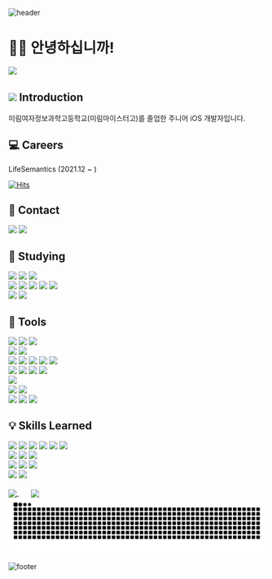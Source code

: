 ![header](https://capsule-render.vercel.app/api?type=waving&height=250&text=Lonalia's%20Profile&reversal=false&fontColor=7039C8&fontSize=56&fontAlignY=40&animation=scaleIn&strokeWidth=0&descSize=16&color=0:F3ABFF,100:ADCAFF)

# 👋🏻 안녕하십니까!

<img src="https://github.com/user-attachments/assets/5ba5882f-7752-4774-97de-59e2b0703084" width=100/>

## <picture><source media="(prefers-color-scheme: dark)" srcset="https://github.com/user-attachments/assets/1103dda4-9654-48f6-ab6c-4b7880540bce"/><source media="(prefers-color-scheme: light)" srcset="https://github.com/user-attachments/assets/2b25bb1f-d6dd-44e6-9a9d-f9165233884c"/><img src="https://github.com/user-attachments/assets/2b25bb1f-d6dd-44e6-9a9d-f9165233884c" height=25/></picture> Introduction
미림여자정보과학고등학교(미림마이스터고)를 졸업한 주니어 iOS 개발자입니다.<br/>

## 💻 Careers
LifeSemantics (2021.12 ~ )

[![Hits](https://hits.sh/github.com/yuminc03.svg?label=Hello!&color=8f3bdf&logo=apple)](https://hits.sh/github.com/yuminc03/)

<!--
<span>
  <a href="https://hits.seeyoufarm.com">
    <img src="https://hits.seeyoufarm.com/api/count/incr/badge.svg?url=https://github.com/yuminc03&count_bg=%237039C8&title_bg=%23555555&icon=apple.svg&icon_color=%23E7E7E7&title=Hello%21&edge_flat=false"/>
  </a>
</span>
-->

## 🩷 Contact
<span>
  <img src="https://img.shields.io/badge/yuminc03@gmail.com-EA4335?style=plastic&logo=gmail&logoColor=white"/>
  <a href="https://dpffldk.tistory.com">
    <img src="https://img.shields.io/badge/천천히 해도 괜찮아-000000?style=plastic&logo=tistory&logoColor=white"/>
  </a>
</span>

## 📖 Studying
<span>
  <img src="https://img.shields.io/badge/Swift-F05138?style=plastic&logo=swift&logoColor=white"/>
  <img src="https://img.shields.io/badge/SwiftUI-007AFF?style=plastic&logo=swift&logoColor=white"/>
  <img src="https://img.shields.io/badge/UIKit-2396F3?style=plastic&logo=swift&logoColor=white"/>
</span>
<br/>
<span>
  <img src="https://img.shields.io/badge/Combine-F05138?style=plastic&logo=swift&logoColor=white"/>
  <img src="https://img.shields.io/badge/CombineCocoa-FBC817?style=plastic&logo=swift&logoColor=white"/>
  <img src="https://img.shields.io/badge/TCA-F05138?style=plastic&logo=swift&logoColor=white"/>
  <img src="https://img.shields.io/badge/TCACoordinator-F05138?style=plastic&logo=swift&logoColor=white"/>
  <img src="https://img.shields.io/badge/Firebase-DD2C00?style=plastic&logo=firebase&logoColor=white"/>
</span>
<br/>
<span>
  <img src="https://img.shields.io/badge/React Native-61DAFB?style=plastic&logo=react&logoColor=white"/>
  <img src="https://img.shields.io/badge/TypeScript-3178C6?style=plastic&logo=typescript&logoColor=white"/>
</span>

## 🔨 Tools
<span>
  <img src="https://img.shields.io/badge/Git-F05032?style=plastic&logo=git&logoColor=white"/>
  <img src="https://img.shields.io/badge/GitHub-181717?style=plastic&logo=github&logoColor=white"/>
  <img src="https://img.shields.io/badge/GitLab-FC6D26?style=plastic&logo=gitlab&logoColor=white"/>
</span>
<br/>
<span>
  <img src="https://img.shields.io/badge/Xcode-147EFB?style=plastic&logo=xcode&logoColor=white"/>
  <img src="https://img.shields.io/badge/Android Studio-3DDC84?style=plastic&logo=androidstudio&logoColor=white"/>
</span>
<br/>
<span>
  <img src="https://img.shields.io/badge/Visual Studio Code-2185D0?style=plastic&logo=vscode&logoColor=white"/>
  <img src="https://img.shields.io/badge/Brackets-1D77BD?style=plastic&logo=brackets&logoColor=white"/>
</span>
<span>
  <img src="https://img.shields.io/badge/Visual Studio-46178F?style=plastic&logo=visualstudio&logoColor=white"/>
  <img src="https://img.shields.io/badge/Eclipse-2C2255?style=plastic&logo=eclipseide&logoColor=white"/>
  <img src="https://img.shields.io/badge/PyCharm-000000?style=plastic&logo=pycharm&logoColor=white"/>
</span>
<br/>
<span>
  <img src="https://img.shields.io/badge/Adobe Illustrator-FF9A00?style=plastic&logo=adobeillustrator&logoColor=white"/>
  <img src="https://img.shields.io/badge/Adobe Photoshop-31A8FF?style=plastic&logo=adobephotoshop&logoColor=white"/>
  <img src="https://img.shields.io/badge/Adobe After Effects-9999FF?style=plastic&logo=adobeaftereffects&logoColor=white"/>
  <img src="https://img.shields.io/badge/Adobe XD-FF61F6?style=plastic&logo=adobexd&logoColor=white"/>
</span>
<br/>
<span>
  <img src="https://img.shields.io/badge/3ds Max-00B2A5?style=plastic&logo=3dsmax&logoColor=white"/>
</span>
<br/>
<span>
  <img src="https://img.shields.io/badge/Postman-FF6C37?style=plastic&logo=postman&logoColor=white"/>
</span>
<span>
  <img src="https://img.shields.io/badge/Notion-000000?style=plastic&logo=notion&logoColor=white"/>
</span>
<br/>
<span>
  <img src="https://img.shields.io/badge/Confluence-172B4D?style=plastic&logo=confluence&logoColor=white"/>
  <img src="https://img.shields.io/badge/Jira-0052CC?style=plastic&logo=jira&logoColor=white"/>
  <img src="https://img.shields.io/badge/Bitbucket-0052CC?style=plastic&logo=bitbucket&logoColor=white"/>
</span>

## 💡 Skills Learned
<span>
  <img src="https://img.shields.io/badge/HTML-E34F26?style=plastic&logo=html5&logoColor=white"/>
  <img src="https://img.shields.io/badge/CSS-1572B6?style=plastic&logo=css3&logoColor=white"/>
  <img src="https://img.shields.io/badge/JavaScript-F7DF1E?style=plastic&logo=javascript&logoColor=white"/>
  <img src="https://img.shields.io/badge/jQuery-0769AD?style=plastic&logo=jquery&logoColor=white"/>
  <img src="https://img.shields.io/badge/Bootstrap-7952B3?style=plastic&logo=bootstrap&logoColor=white"/>
  <img src="https://img.shields.io/badge/React-61DAFB?style=plastic&logo=react&logoColor=white"/>
</span>
<br/>
<span>
  <img src="https://img.shields.io/badge/C-A8B9CC?style=plastic&logo=c&logoColor=white"/>
  <img src="https://img.shields.io/badge/Java-E5422B?style=plastic&logo=java&logoColor=white"/>
  <img src="https://img.shields.io/badge/Python-3776AB?style=plastic&logo=python&logoColor=white"/>
</span>
<br/>
<span>
  <img src="https://img.shields.io/badge/MySQL-4479A1?style=plastic&logo=mysql&logoColor=white"/>
  <img src="https://img.shields.io/badge/Oracle-F80000?style=plastic&logo=oracle&logoColor=white"/>
  <img src="https://img.shields.io/badge/SQLite-003B57?style=plastic&logo=sqlite&logoColor=white"/>
</span>
<br/>
<span>
  <img src="https://img.shields.io/badge/Android-34A853?style=plastic&logo=android&logoColor=white"/>
  <img src="https://img.shields.io/badge/Kotlin-7F52FF?style=plastic&logo=kotlin&logoColor=white"/>
</span>

<div>
  <br/>
  <a href="https://github.com/anuraghazra/github-readme-stats">
    <picture>
      <source media="(prefers-color-scheme: dark)" srcset="https://github-readme-stats.vercel.app/api?username=yuminc03&hide=contribs&show_icons=true&theme=midnight-purple">
      <source media="(prefers-color-scheme: light)" srcset="https://github-readme-stats.vercel.app/api?username=yuminc03&hide=contribs&show_icons=true&theme=buefy">
      <img align="center" src="https://github-readme-stats.vercel.app/api?username=yuminc03&hide=contribs&show_icons=true&theme=buefy"/>
    </picture>
  </a>
  &nbsp; &nbsp; &nbsp;
  <a href="https://github.com/anuraghazra/github-readme-stats">
    <picture>
      <source media="(prefers-color-scheme: dark)" srcset="https://github-readme-stats.vercel.app/api/top-langs/?username=yuminc03&theme=midnight-purple&layout=compact&langs_count=8">
      <source media="(prefers-color-scheme: light)" srcset="https://github-readme-stats.vercel.app/api/top-langs/?username=yuminc03&theme=buefy&layout=compact&langs_count=8">
      <img align="center" src="https://github-readme-stats.vercel.app/api/top-langs/?username=yuminc03&layout=compact&langs_count=8"/>
    </picture>
  </a>
  <picture>
    <source media="(prefers-color-scheme: dark)" srcset="https://github.com/yuminc03/yuminc03/blob/output/github-contribution-grid-snake-dark.svg">
    <source media="(prefers-color-scheme: light)" srcset="https://github.com/yuminc03/yuminc03/blob/output/github-contribution-grid-snake.svg">
    <img src="https://github.com/yuminc03/yuminc03/blob/output/github-contribution-grid-snake.svg"/>
  </picture>
</div>

![footer](https://capsule-render.vercel.app/api?type=waving&height=160&reversal=false&fontColor=7039C8&fontSize=64&fontAlignY=40&animation=scaleIn&strokeWidth=0&descSize=16&section=footer&color=0:F3ABFF,100:ADCAFF)
